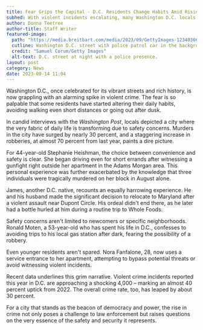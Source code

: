 ```yaml
---
title: Fear Grips the Capital - D.C. Residents Change Habits Amid Rising Crime
subhed: With violent incidents escalating, many Washington D.C. locals are taking extreme precautions to ensure their safety.
author: Donna Teetree
author-title: Staff Writer
featured-image: 
  path: "https://media.breitbart.com/media/2023/09/GettyImages-1234036690-640x480.jpg"
  cutline: Washington D.C. street with police patrol car in the background
  credit: "Samuel Corum/Getty Images"
  alt-text: D.C. street at night with a police presence.
layout: post
category: News
date: 2023-09-14 11:04
---
```


Washington D.C., once celebrated for its vibrant streets and rich history, is now grappling with an alarming spike in violent crime. The fear is so palpable that some residents have started altering their daily habits, avoiding walking even short distances or going out after dusk.

In candid interviews with the *Washington Post*, locals depicted a city where the very fabric of daily life is transforming due to safety concerns. Murders in the city have surged by nearly 30 percent, and a staggering increase in robberies, at almost 70 percent from last year, paints a dire picture.

For 44-year-old Stephanie Heishman, the choice between convenience and safety is clear. She began driving even for short errands after witnessing a gunfight right outside her apartment in the Adams Morgan area. This personal experience was further exacerbated by the knowledge that three individuals were tragically murdered on her block in August alone.

James, another D.C. native, recounts an equally harrowing experience. He and his husband made the significant decision to relocate to Maryland after a violent assault near Dupont Circle. His ordeal didn't end there, as he later had a bottle hurled at him during a routine trip to Whole Foods.

Safety concerns aren't limited to newcomers or specific neighborhoods. Ronald Moten, a 53-year-old who has spent his life in D.C., confesses to avoiding trips to his local gas station after dark, fearing the possibility of a robbery.

Even younger residents aren't spared. Nora Fanfalone, 28, now uses a service entrance to her apartment, attempting to bypass potential threats or avoid witnessing violent incidents.

Recent data underlines this grim narrative. Violent crime incidents reported this year in D.C. are approaching a shocking 4,000 – marking an almost 40 percent uptick from 2022. The overall crime rate, too, has leaped by about 30 percent.

For a city that stands as the beacon of democracy and power, the rise in crime not only poses a challenge to law enforcement but raises questions on the very essence of the safety and security it represents.
